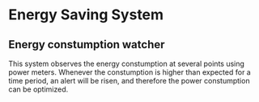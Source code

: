 # Energy Saving System

## Energy constumption watcher

This system observes the energy constumption at several points using power meters. Whenever the constumption is higher than expected for a time period, an alert will be risen, and therefore the power constumption can be optimized.
